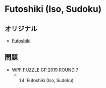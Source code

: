 # Futoshiki (Iso, Sudoku)

## オリジナル
- [Futoshiki](futoshiki.md)

## 問題
- [WPF PUZZLE GP 2019 ROUND 7](../questions/wpfpgp2019-7.md)
	- 14. Futoshiki (Iso, Sudoku)
